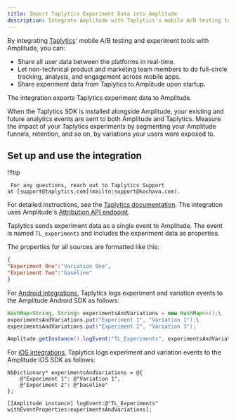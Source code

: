 ```yaml
---
title: Import Taplytics Experiment Data into Amplitude
description: Integrate Amplitude with Taplytics's mobile A/B testing tools to let non-technical product and marketing team members to do full-circle tracking, analysis, and engagement across mobile apps
---
```


By integrating [Taplytics](https://taplytics.com/)' mobile A/B testing and experiment tools with Amplitude, you can:

- Share all user data between the platforms in real-time.
- Let non-technical product and marketing team members to do full-circle tracking, analysis, and engagement across mobile apps.
- Share experiment data from Taplytics to Amplitude upon startup.

The integration exports Taplytics experiment data to Amplitude.

When the Taplytics SDK is installed alongside Amplitude, your existing and future analytics events are sent to both Amplitude and Taplytics. Measure the impact of your Taplytics experiments by segmenting your Amplitude funnels, retention, and so on, by variations your users were exposed to.

## Set up and use the integration

!!!tip

     For any questions, reach out to Taplytics Support at [support@taplytics.com](mailto:support@kochava.com).

For detailed instructions, see the [Taplytics documentation](https://docs.taplytics.com/docs/integrations-amplitude). The integration uses Amplitude's [Attribution API endpoint](../../analytics/apis/attribution-api).

Taplytics sends experiment data as a single event to Amplitude. The event is named `TL_experiments` and includes the experiment data as properties.

The properties for all sources are formatted like this:

```json
{
"Experiment One":"Variation One",
"Experiment Two":"baseline"
}
```

For [Android integrations](https://docs.taplytics.com/docs/guides-integrations-for-android#section-amplitude), Taplytics logs experiment and variation events to the Amplitude Android SDK as follows:

```java
HashMap<String, String> experimentsAndVariations = new HashMap<>();\
experimentsAndVariations.put("Experiment 1", "Variation 1");\
experimentsAndVariations.put("Experiment 2", "Variation 3");

Amplitude.getInstance().logEvent("TL_Experiments", experimentsAndVariations)
```

For [iOS integrations](https://docs.taplytics.com/docs/guides-integrations-for-ios#section-amplitude), Taplytics logs experiment and variation events to the Amplitude iOS SDK as follows:

```obj-c
NSDictionary* experimentsAndVariations = @{
    @"Experiment 1": @"Variation 1",
    @"Experiment 2": @"baseline"
};

[[Amplitude instance] logEvent:@"TL_Experiments" withEventProperties:experimentsAndVariations];

```
